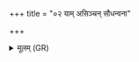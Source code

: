 +++
title = "०२ याम् असिञ्चन् सौधन्वना"

+++
<details><summary>मूलम् (GR)</summary>

याम् असिञ्चन् सौधन्वना  
विश्वे देवा मरुद्गणाः ।  
याम् अश्विनासिञ्चतां  
सा सुरा बहु धावतु ॥
</details>